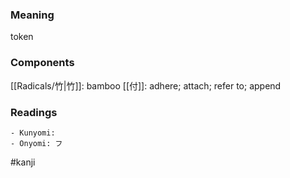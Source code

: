 ### Meaning

token

### Components

[[Radicals/竹|竹]]: bamboo [[付]]: adhere; attach; refer to; append

### Readings

```
- Kunyomi: 
- Onyomi: フ
```

#kanji
